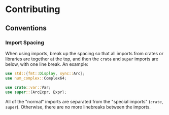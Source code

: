 # Contributing

## Conventions

### Import Spacing
When using imports, break up the spacing so that all imports from crates or libraries are together at the top, and then the `crate` and `super` imports are below, with one line break. An example:
```rs
use std::{fmt::Display, sync::Arc};
use num_complex::Complex64;

use crate::var::Var;
use super::{ArcExpr, Expr};
```
All of the "normal" imports are separated from the "special imports" (`crate`, `super`). Otherwise, there are no more linebreaks between the imports.
